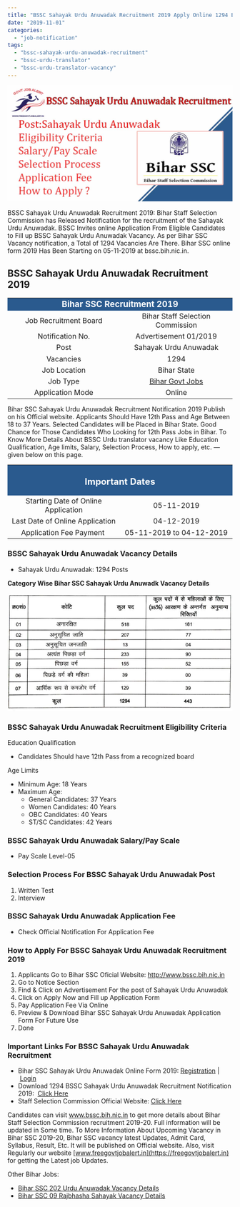 ```yaml
---
title: "BSSC Sahayak Urdu Anuwadak Recruitment 2019 Apply Online 1294 BSSC Vacancy"
date: "2019-11-01"
categories: 
  - "job-notification"
tags: 
  - "bssc-sahayak-urdu-anuwadak-recruitment"
  - "bssc-urdu-translator"
  - "bssc-urdu-translator-vacancy"
---
```


![BSSC Sahayak Urdu Anuwadak Recruitment](images/BSSC-Sahayak-Urdu-Anuwadak-Recruitment.jpg)

BSSC Sahayak Urdu Anuwadak Recruitment 2019: Bihar Staff Selection Commission has Released Notification for the recruitment of the Sahayak Urdu Anuwadak. BSSC Invites online Application From Eligible Candidates to Fill up BSSC Sahayak Urdu Anuwadak Vacancy. As per Bihar SSC Vacancy notification, a Total of 1294 Vacancies Are There. Bihar SSC online form 2019 Has Been Starting on 05-11-2019 at bssc.bih.nic.in.

## **BSSC Sahayak Urdu Anuwadak Recruitment 2019**

<table style="border-collapse: collapse; width: 100%;"><tbody><tr><td style="width: 50%; background-color: #2a5a8e; text-align: center;" colspan="2"><span style="font-size: 14pt;"><strong><span style="color: #ffffff;">Bihar SSC Recruitment 2019</span></strong></span></td></tr><tr><td style="width: 50%; text-align: center;"><span style="font-size: 12pt;">Job Recruitment Board</span></td><td style="width: 50%; text-align: center;"><span style="font-size: 12pt;">Bihar Staff Selection Commission</span></td></tr><tr><td style="width: 50%; text-align: center;"><span style="font-size: 12pt;">Notification No.</span></td><td style="width: 50%; text-align: center;"><span style="font-size: 12pt;">Advertisement 01/2019</span></td></tr><tr><td style="width: 50%; text-align: center;"><span style="font-size: 12pt;">Post</span></td><td style="width: 50%; text-align: center;"><span style="font-size: 12pt;">Sahayak Urdu Anuwadak</span></td></tr><tr><td style="width: 50%; text-align: center;"><span style="font-size: 12pt;">Vacancies</span></td><td style="width: 50%; text-align: center;"><span style="font-size: 12pt;">1294</span></td></tr><tr><td style="width: 50%; text-align: center;"><span style="font-size: 12pt;">Job Location</span></td><td style="width: 50%; text-align: center;"><span style="font-size: 12pt;">Bihar State</span></td></tr><tr><td style="width: 50%; text-align: center;"><span style="font-size: 12pt;">Job Type</span></td><td style="width: 50%; text-align: center;"><a href="https://freegovtjobalert.in/bihar-govt-job/" target="_blank" rel="noopener noreferrer"><span style="font-size: 12pt;">Bihar Govt Jobs</span></a></td></tr><tr><td style="width: 50%; text-align: center;"><span style="font-size: 12pt;">Application Mode</span></td><td style="width: 50%; text-align: center;"><span style="font-size: 12pt;">Online</span></td></tr></tbody></table>

Bihar SSC Sahayak Urdu Anuwadak Recruitment Notification 2019 Publish on his Official website. Applicants Should Have 12th Pass and Age Between 18 to 37 Years. Selected Candidates will be Placed in Bihar State. Good Chance for Those Candidates Who Looking for 12th Pass Jobs in Bihar. To Know More Details About BSSC Urdu translator vacancy Like Education Qualification, Age limits, Salary, Selection Process, How to apply, etc. — given below on this page.

<table style="border-collapse: collapse;"><tbody><tr><td style="width: 50%; background-color: #2a5a8e; text-align: center;" colspan="2"><h3><strong><span style="font-size: 15pt; color: #ffffff;">Important Dates</span></strong></h3></td></tr><tr><td style="width: 50%; text-align: center;"><span style="font-size: 12pt;">Starting Date of Online Application</span></td><td style="width: 50%; text-align: center;"><span style="font-size: 12pt;">05-11-2019</span></td></tr><tr><td style="width: 50%; text-align: center;"><span style="font-size: 12pt;">Last Date of Online Application</span></td><td style="width: 50%; text-align: center;"><span style="font-size: 12pt;">04-12-2019</span></td></tr><tr><td style="width: 50%; text-align: center;"><span style="font-size: 12pt;">Application Fee Payment&nbsp;</span></td><td style="width: 50%; text-align: center;"><span style="font-size: 12pt;">05-11-2019 to 04-12-2019</span></td></tr></tbody></table>

### **BSSC Sahayak Urdu Anuwadak Vacancy Details**

- Sahayak Urdu Anuwadak: 1294 Posts

**Category Wise Bihar SSC Sahayak Urdu Anuwadk Vacancy Details**

![BSSC Sahayak Urdu Anuwadak Recruitment Category wise Vacancy](images/BSSC-Sahayak-Urdu-Anuwadak-Recruitment-Category-wise-Vacancy.jpg)

### **BSSC Sahayak Urdu Anuwadak Recruitment Eligibility Criteria**

Education Qualification

- Candidates Should have 12th Pass from a recognized board

Age Limits

- Minimum Age: 18 Years
- Maximum Age:
    - General Candidates: 37 Years
    - Women Candidates: 40 Years
    - OBC Candidates: 40 Years
    - ST/SC Candidates: 42 Years

### **BSSC Sahayak Urdu Anuwadak Salary/Pay Scale**

- Pay Scale Level-05

### **Selection Process For BSSC Sahayak Urdu Anuwadak Post**

1. Written Test
2. Interview

### **BSSC Sahayak Urdu Anuwadak Application Fee**

- Check Official Notification For Application Fee

### **How to Apply For BSSC Sahayak Urdu Anuwadak Recruitment 2019**

1. Applicants Go to Bihar SSC Oficial Website: http://www.bssc.bih.nic.in
2. Go to Notice Section 
3. Find & Click on Advertisement For the post of Sahayak Urdu Anuwadak
4. Click on Apply Now and Fill up Application Form 
5. Pay Application Fee Via Online
6. Preview & Download Bihar SSC Sahayak Urdu Anuwadak Application Form For Future Use
7. Done

### **Important Links For BSSC Sahayak Urdu Anuwadak Recruitment**

- Bihar SSC Sahayak Urdu Anuwadak Online Form 2019: [Registration](https://bssc.bihar.gov.in/anuvadak/registration.php "BSSC") | [Login](https://bssc.bihar.gov.in/anuvadak/ "BSSC")
- Download 1294 BSSC Sahayak Urdu Anuwadak Recruitment Notification 2019:  [Click Here](https://freegovtjobalert.in/wp-content/uploads/2019/11/1294-BSSC-Sahayak-Urdu-Anuwadak-Recruitment-Notification.pdf)
- Staff Selection Commission Official Website: [Click Here](http://www.bssc.bih.nic.in/)

Candidates can visit www.bssc.bih.nic.in to get more details about Bihar Staff Selection Commission recruitment 2019-20. Full information will be updated in Some time. To More Information About Upcoming Vacancy in Bihar SSC 2019-20, Bihar SSC vacancy latest Updates, Admit Card, Syllabus, Result, Etc. It will be published on Official website. Also, visit Regularly our website [www.freegovtjobalert.in](https://freegovtjobalert.in) for getting the Latest job Updates.

Other Bihar Jobs:

- [Bihar SSC 202 Urdu Anuwadak Vacancy Details](https://freegovtjobalert.in/bssc-urdu-anuwadak-recruitment/)
- [Bihar SSC 09 Rajbhasha Sahayak Vacancy Details](https://freegovtjobalert.in/bssc-rajbhasha-sahayak-recruitment/)
